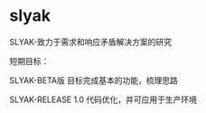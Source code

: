 slyak
=====

SLYAK-致力于需求和响应矛盾解决方案的研究

短期目标：

SLYAK-BETA版 目标完成基本的功能，梳理思路

SLYAK-RELEASE 1.0 代码优化，并可应用于生产环境 
